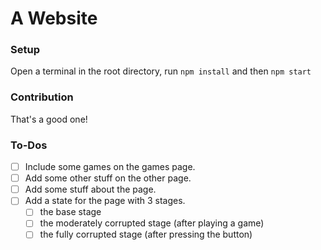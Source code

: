 # A Website

### Setup

Open a terminal in the root directory, run ```npm install``` and then ```npm start```

### Contribution

That's a good one!

### To-Dos

- [ ] Include some games on the games page.  
- [ ] Add some other stuff on the other page.  
- [ ] Add some stuff about the page.
- [ ] Add a state for the page with 3 stages.
    - [ ] the base stage
    - [ ] the moderately corrupted stage (after playing a game)
    - [ ] the fully corrupted stage (after pressing the button)